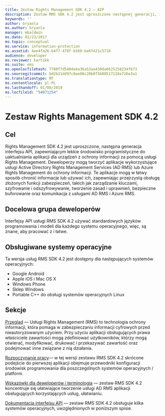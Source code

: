 ```yaml
---
title: Zestaw Rights Management SDK 4.2 — AIP
description: Zestaw RMS SDK 4.2 jest uproszczone następnej generacji, interfejsu API zapewniającym lekkie środowisko programistyczne do uaktualniania aplikacji dla urządzeń z zarządzaniem prawami.
keywords: ''
author: bryanla
ms.author: bryanla
manager: mbaldwin
ms.date: 02/23/2017
ms.topic: conceptual
ms.service: information-protection
ms.assetid: 4ee4fa26-b4f7-478f-b360-be6f421c5718
audience: developer
ms.reviewer: kartikk
ms.suite: ems
ms.openlocfilehash: 7780f7d540de4a36a53aa430da6625258234f673
ms.sourcegitcommit: bd2b31dd97c8ae08c28b0f5688517110a726e3a1
ms.translationtype: MT
ms.contentlocale: pl-PL
ms.lasthandoff: 01/08/2019
ms.locfileid: "54071254"
---
```

# <a name="rights-management-sdk42"></a>Zestaw Rights Management SDK 4.2

## <a name="purpose"></a>Cel

Rights Management SDK 4.2 jest uproszczone, następna generacja interfejsu API, zapewniającym lekkie środowisko programistyczne do uaktualniania aplikacji dla urządzeń z ochrony informacji za pomocą usługi Rights Management. Deweloperzy mogą tworzyć aplikacje wykorzystujące usługi Active Directory Rights Management Services (AD RMS) lub Azure Rights Management do ochrony informacji. Te aplikacje mogą w łatwy sposób chronić informacje lub używać ich, zapewniając przejrzystą obsługę złożonych funkcji zabezpieczeń, takich jak zarządzanie kluczami, szyfrowanie i odszyfrowywanie, tworzenie zasad i uprawnień, bezpieczne buforowanie oraz komunikacja z usługami AD RMS i Azure RMS.

## <a name="developer-audience"></a>Docelowa grupa deweloperów

Interfejsy API usługi RMS SDK 4.2 używać standardowych języków programowania i modeli dla każdego systemu operacyjnego, więc, są znane, aby pracować z i łatwe.

## <a name="supported-operating-systems"></a>Obsługiwane systemy operacyjne

Ta wersja usług RMS SDK 4.2 jest dostępny dla następujących systemów operacyjnych:

- Google Android
- Apple iOS i Mac OS X
- Windows Phone
- Sklep Windows
- Portable C++ do obsługi systemów operacyjnych Linux

## <a name="sections"></a>Sekcje

[Przegląd](overview.md) — Usługi Rights Management (RMS) to technologia ochrony informacji, która pomaga w zabezpieczaniu informacji cyfrowych przed nieautoryzowanym użyciem. Przy użyciu aplikacji obsługujących prawa właściciele zawartości mogą zdefiniować użytkowników, którzy mogą otwierać, modyfikować, drukować i przekazywać zawartość oraz podejmować inne związane z nią działania.

[Rozpoczynanie pracy](get-started.md)— w tej wersji zestawu RMS SDK 4.2 skrócone podejście do pierwszej aplikacji obejmuje przewodniki konfiguracji środowisk programowania dla poszczególnych systemów operacyjnych / platform.

[Wskazówki dla deweloperów i terminologia](core-concepts.md) — zestaw RMS SDK 4.2 koncentruje się ułatwiające tworzenie usługi AD RMS aplikacji obsługujących korzystających usług, ułatwianiu.

[Dokumentacja interfejsu API](api-reference-4-2.md) — zestaw RMS SDK 4.2 obsługuje kilka systemów operacyjnych, uwzględnionych w poniższym spisie.
